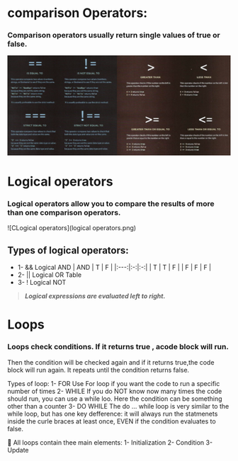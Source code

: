<!-- 
and logical operators
Evaluating conditions  -->
# comparison Operators:
###  Comparison operators usually return single values of **true** or **false**.
![Comparison Operators](comparison.png)
# Logical operators
### Logical operators allow you to compare the results of more than one comparison operators.
![CLogical operators](logical operators.png)


## Types of logical operators:
  - 1-	&& Logical AND
| AND | T | F |
|:---:|:-:|:-:|
| T | T | F |
| F | F | F |
  - 2- || Logical OR
Table
  - 3-	! Logical NOT
> **_Logical expressions are evaluated left to right._**
# Loops
### Loops check conditions. If it returns true , acode block will run.
Then the condition will be checked again and if it returns true,the code block will run again. It repeats until the condition returns false.

Types of loop:
1-	FOR 
Use For loop if you want the code to run a specific number of times
2-	WHILE
If you do NOT know now many times the code should run, you can use a while loo. Here the condition can be something other than a counter
3-	DO WHILE 
The do … while loop is very similar to the while loop, but has one key defference: it will always run the statmenets inside the curle braces at least once, EVEN if the condition evaluates to false.

	All loops contain thee main elements:
1-	Initialization
2-	Condition
3-	Update 





